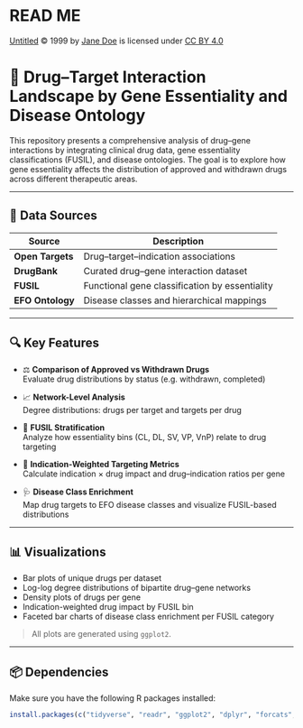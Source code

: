 # READ ME

<a href="https://creativecommons.org">Untitled</a> © 1999 by <a href="https://creativecommons.org">Jane Doe</a> is licensed under <a href="https://creativecommons.org/licenses/by/4.0/">CC BY 4.0</a><img src="https://mirrors.creativecommons.org/presskit/icons/cc.svg" alt="" style="max-width: 1em;max-height:1em;margin-left: .2em;"><img src="https://mirrors.creativecommons.org/presskit/icons/by.svg" alt="" style="max-width: 1em;max-height:1em;margin-left: .2em;">

# 🧬 Drug–Target Interaction Landscape by Gene Essentiality and Disease Ontology

This repository presents a comprehensive analysis of drug–gene interactions by integrating clinical drug data, gene essentiality classifications (FUSIL), and disease ontologies. The goal is to explore how gene essentiality affects the distribution of approved and withdrawn drugs across different therapeutic areas.

---

## 📂 Data Sources

| Source            | Description                                     |
|------------------|-------------------------------------------------|
| **Open Targets** | Drug–target–indication associations             |
| **DrugBank**      | Curated drug–gene interaction dataset           |
| **FUSIL**         | Functional gene classification by essentiality |
| **EFO Ontology**  | Disease classes and hierarchical mappings      |

---

## 🔍 Key Features

- ⚖️ **Comparison of Approved vs Withdrawn Drugs**  
  Evaluate drug distributions by status (e.g. withdrawn, completed)

- 📈 **Network-Level Analysis**  
  Degree distributions: drugs per target and targets per drug

- 🧬 **FUSIL Stratification**  
  Analyze how essentiality bins (CL, DL, SV, VP, VnP) relate to drug targeting

- 🧪 **Indication-Weighted Targeting Metrics**  
  Calculate indication × drug impact and drug–indication ratios per gene

- 🩺 **Disease Class Enrichment**  
  Map drug targets to EFO disease classes and visualize FUSIL-based distributions

---

## 📊 Visualizations

- Bar plots of unique drugs per dataset  
- Log-log degree distributions of bipartite drug–gene networks  
- Density plots of drugs per gene  
- Indication-weighted drug impact by FUSIL bin  
- Faceted bar charts of disease class enrichment per FUSIL category  

> All plots are generated using `ggplot2`.

---

## 📦 Dependencies

Make sure you have the following R packages installed:

```r
install.packages(c("tidyverse", "readr", "ggplot2", "dplyr", "forcats", "tidyr"))
